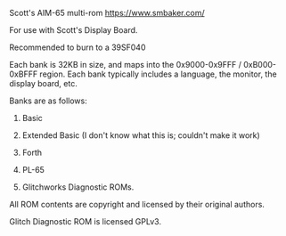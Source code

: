 Scott's AIM-65 multi-rom
https://www.smbaker.com/

For use with Scott's Display Board.

Recommended to burn to a 39SF040

Each bank is 32KB in size, and maps into the 0x9000-0x9FFF / 0xB000-0xBFFF region. Each bank typically includes a
language, the monitor, the display board, etc.

Banks are as follows:

1. Basic

2. Extended Basic (I don't know what this is; couldn't make it work)

3. Forth

4. PL-65

5. Glitchworks Diagnostic ROMs.

All ROM contents are copyright and licensed by their original authors.

Glitch Diagnostic ROM is licensed GPLv3.